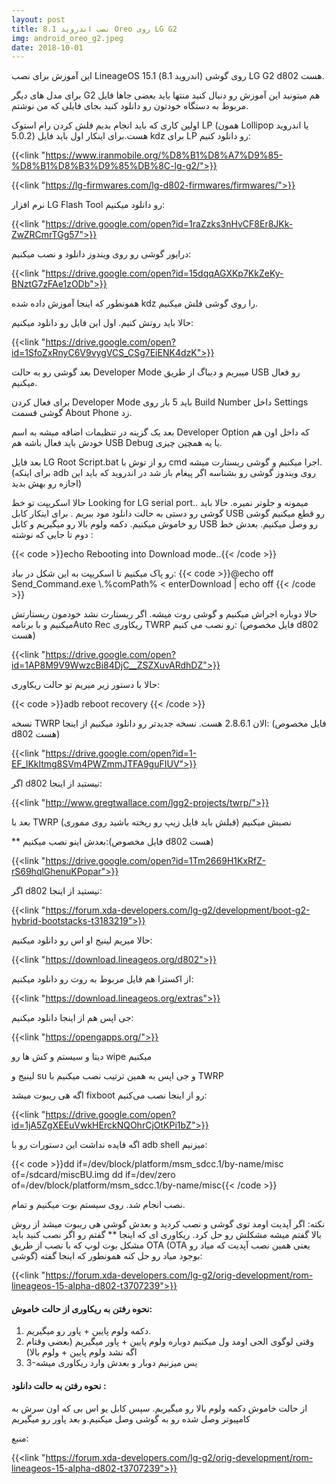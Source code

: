 ```yaml
---
layout: post
title: نصب اندروید 8.1 Oreo روی LG G2
img: android_oreo_g2.jpeg
date: 2018-10-01
---
```


این آموزش برای نصب LineageOS 15.1 (اندروید 8.1) روی گوشی LG G2 d802 هست.

برای مدل های دیگر G2 هم میتونید این آموزش رو دنبال کنید منتها باید بعضی جاها فایل مربوط به دستگاه خودتون رو دانلود کنید بجای فایلی که من نوشتم.

اولین کاری که باید انجام بدیم فلش کردن رام استوک LP (همون Lollipop یا اندروید 5.0.2) هست.برای اینکار اول باید فایل kdz برای LP رو دانلود کنیم:

{{<link "https://www.iranmobile.org/%D8%B1%D8%A7%D9%85-%D8%B1%D8%B3%D9%85%DB%8C-lg-g2/">}}

{{<link "https://lg-firmwares.com/lg-d802-firmwares/firmwares/">}}

نرم افزار LG Flash Tool رو دانلود میکنیم:

{{<link "https://drive.google.com/open?id=1raZzks3nHvCF8Er8JKk-ZwZRCmrTGg57">}}

درایور گوشی رو روی ویندوز دانلود و نصب میکنیم:

{{<link "https://drive.google.com/open?id=15dqqAGXKp7KkZeKy-BNztG7zFAe1zODb">}}

همونطور که اینجا آموزش داده شده kdz را روی گوشی فلش میکنیم.

حالا باید روتش کنیم. اول این فایل رو دانلود میکنیم:

{{<link "https://drive.google.com/open?id=1SfoZxRnyC6V9vygVCS_CSg7EiENK4dzK">}}

بعد گوشی رو به حالت Developer Mode میبریم و دیباگ از طریق USB رو فعال میکنیم.

برای فعال کردن Developer Mode باید 5 بار روی Build Number داخل Settings گوشی قسمت About Phone زد.

بعد یک گزینه در تنظیمات اضافه میشه به اسم Developer Option که داخل اون هم خودش باید فعال باشه هم USB Debug یا یه همچین چیزی.

بعد فایل LG Root Script.bat رو از توش با cmd اجرا میکنیم و گوشی ریستارت میشه.(برای اینکه adb روی ویندوز گوشی رو بشناسه اگر پیغام باز شد در اندروید که باید این اجازه رو بهش بدید)

حالا اسکریپت تو خط Looking for LG serial port.. میمونه و جلوتر نمیره. حالا باید گوشی رو دستی به حالت دانلود مود ببریم . برای اینکار کابل USB رو قطع میکنیم گوشی رو خاموش میکنیم. دکمه ولوم بالا رو میگیریم و کابل USB رو وصل میکنیم. بعدش خط دوم تا جایی که نوشته :

{{< code >}}echo Rebooting into Download mode..{{< /code >}}

رو پاک میکنیم تا اسکریپت به این شکل در بیاد:
{{< code >}}@echo off
Send_Command.exe \\.\%comPath% < enterDownload | echo off
{{< /code >}}

حالا دوباره اجراش میکنیم و گوشی روت میشه. اگر ریستارت نشد خودمون ریستارتش میکنیم و با برنامهAuto Rec ریکاوری TWRP رو نصب می کنیم: (فایل مخصوص d802 هست)

{{<link "https://drive.google.com/open?id=1AP8M9V9WwzcBi84DjC__ZSZXuvARdhDZ">}}

حالا با دستور زیر میریم تو حالت ریکاوری:

{{< code >}}adb reboot recovery
{{< /code >}}

نسخه TWRP الان 2.8.6.1 هست. نسخه جدیدتر رو دانلود میکنیم از اینجا: (فایل مخصوص d802 هست)

{{<link "https://drive.google.com/open?id=1-EF_lKkltmg8SVm4PWZmmJTFA9guFIUV">}}

اگر d802 نیستید از اینجا:

{{<link "http://www.gregtwallace.com/lgg2-projects/twrp/">}}

بعد با TWRP نصبش میکنیم (قبلش باید فایل زیپ رو ریخته باشید روی مموری)

** بعدش اینو نصب میکنیم:(فایل مخصوص d802 هست)

{{<link "https://drive.google.com/open?id=1Tm2669H1KxRfZ-rS69hqlGhenuKPopar">}}

اگر d802 نیستید از اینجا:

{{<link "https://forum.xda-developers.com/lg-g2/development/boot-g2-hybrid-bootstacks-t3183219">}}

حالا میریم لینیج او اس رو دانلود میکنیم:

{{<link "https://download.lineageos.org/d802">}}

از اکسترا هم فایل مربوط به روت رو دانلود میکنیم:

{{<link "https://download.lineageos.org/extras">}}

جی اپس هم از اینجا دانلود میکنیم:

{{<link "https://opengapps.org/">}}

دیتا و سیستم و کش ها رو wipe میکنیم

لینیج و su و جی اپس به همین ترتیب نصب میکنیم با TWRP

اگه هی ریبوت میشد fixboot رو از اینجا نصب می‌کنیم:

{{<link "https://drive.google.com/open?id=1jA5ZgXEEuVwkHErckNQOhrCjOtKPi1bZ">}}

اگه فایده نداشت این دستورات رو با adb shell میزنیم:

{{< code >}}dd if=/dev/block/platform/msm_sdcc.1/by-name/misc of=/sdcard/miscBU.img
dd if=/dev/zero of=/dev/block/platform/msm_sdcc.1/by-name/misc{{< /code >}}

نصب انجام شد. روی سیستم بوت میکنیم و تمام.

نکته: اگر آپدیت اومد توی گوشی و نصب کردید و بعدش گوشی هی ریبوت میشد از روش بالا گفتم میشه مشکلش رو حل کرد. ریکاوری ای که اینجا ** گفتم رو اگر نصب کنید باید مشکل بوت لوپ که با نصب از طریق OTA (OTA یعنی همین نصب آپدیت که میاد رو گوشی) بوجود میاد رو حل کنه همونطور که اینجا گفته:

{{<link "https://forum.xda-developers.com/lg-g2/orig-development/rom-lineageos-15-alpha-d802-t3707239">}}

<h4>نحوه رفتن به ریکاوری از حالت خاموش:</h4>
<ol>
<li>دکمه ولوم پایین + پاور رو میگیریم.</li>

<li>وقتی لوگوی الجی اومد ول میکنیم دوباره ولوم پایین + پاور میگیریم (بعضی وقتام اگه نشد ولوم پایین + ولوم بالا)</li>

<li>3-یس میزنیم دوبار و بعدش وارد ریکاوری میشه</li>
</ol>
<h4>نحوه رفتن به حالت دانلود :</h4>

از حالت خاموش دکمه ولوم بالا رو میگیریم. سپس کابل یو اس بی که اون سرش به کامپیوتر وصل شده رو به گوشی وصل میکنیم.و بعد پاور رو میگیریم


منبع:

{{<link "https://forum.xda-developers.com/lg-g2/orig-development/rom-lineageos-15-alpha-d802-t3707239">}}